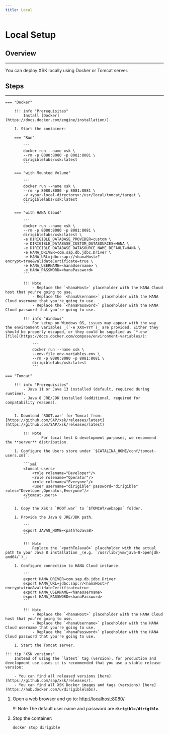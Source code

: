 ```yaml
---
title: Local
---
```


Local Setup
===

## Overview
---

You can deploy XSK locally using Docker or Tomcat server.


## Steps
---
      
    === "Docker"

        !!! info "Prerequisites"
            Install [Docker](https://docs.docker.com/engine/installation/).

        1. Start the container:

        === "Run"

            ```
            docker run --name xsk \
            --rm -p 8080:8080 -p 8081:8081 \
            dirigiblelabs/xsk:latest
            ```

        === "with Mounted Volume"

            ```
            docker run --name xsk \
            --rm -p 8080:8080 -p 8081:8081 \
            -v <your-local-directory>:/usr/local/tomcat/target \
            dirigiblelabs/xsk:latest
            ```

        === "with HANA Cloud"

            ```
            docker run --name xsk \
            --rm -p 8080:8080 -p 8081:8081 \
            dirigiblelabs/xsk:latest \
            -e DIRIGIBLE_DATABASE_PROVIDER=custom \
            -e DIRIGIBLE_DATABASE_CUSTOM_DATASOURCES=HANA \
            -e DIRIGIBLE_DATABASE_DATASOURCE_NAME_DEFAULT=HANA \
            -e HANA_DRIVER=com.sap.db.jdbc.Driver \
            -e HANA_URL=jdbc:sap://<hanaHost>?encrypt=true&validateCertificate=true \
            -e HANA_USERNAME=<hanaUsername> \
            -e HANA_PASSWORD=<hanaPassword>
            ```

            !!! Note
                - Replace the `<hanaHost>` placeholder with the HANA Cloud host that you're going to use.
                - Replace the `<hanaUsername>` placeholder with the HANA Cloud username that you're going to use.
                - Replace the `<hanaPassword>` placeholder with the HANA Cloud password that you're going to use.

            !!! info "Windows"
                For setup on Windows OS, issues may appear with the way the environment variables _(`-e XXX=YYY`)_ are provided. Either they should be properly escaped, or they could be supplied as `*.env` [file](https://docs.docker.com/compose/environment-variables/):
            
                ```
                docker run --name xsk \
                --env-file env-variables.env \
                --rm -p 8080:8080 -p 8081:8081 \
                dirigiblelabs/xsk:latest
                ```

    === "Tomcat"

        !!! info "Prerequisites"
            - Java 11 or Java 13 installed (default, required during runtime).
            - Java 8 JRE/JDK installed (additional, required for compatability reasons).
            

        1. Download `ROOT.war` for Tomcat from: [https://github.com/SAP/xsk/releases/latest](https://github.com/SAP/xsk/releases/latest)

            !!! Note
                    For local test & development purposes, we recommend the **server** distribution.

        1. Configure the Users store under `$CATALINA_HOME/conf/tomcat-users.xml`:

            ```xml
            <tomcat-users>
            	<role rolename="Developer"/>
            	<role rolename="Operator"/>
            	<role rolename="Everyone"/>
            	<user username="dirigible" password="dirigible" roles="Developer,Operator,Everyone"/>
            </tomcat-users>
            ```

        1. Copy the XSK's `ROOT.war` to `$TOMCAT/webapps` folder.

        1. Provide the Java 8 JRE/JDK path.

            ```
            export JAVA8_HOME=<pathToJava8>
            ```

            !!! Note
                Replace the `<pathToJava8>` placeholder with the actual path to your Java 8 installation _(e.g. `/usr/lib/jvm/java-8-openjdk-amd64/`)_.

        1. Configure connection to HANA Cloud instance.

            ```
            export HANA_DRIVER=com.sap.db.jdbc.Driver
            export HANA_URL=jdbc:sap://<hanaHost>?encrypt=true&validateCertificate=true
            export HANA_USERNAME=<hanaUsername>
            export HANA_PASSWORD=<hanaPassword>
            ```

            !!! Note
                - Replace the `<hanaHost>` placeholder with the HANA Cloud host that you're going to use.
                - Replace the `<hanaUsername>` placeholder with the HANA Cloud username that you're going to use.
                - Replace the `<hanaPassword>` placeholder with the HANA Cloud password that you're going to use.

        1. Start the Tomcat server.

    !!! tip "XSK versions"
        Instead of using the `latest` tag (version), for production and development use cases it is recommended that you use a stable release version:
        
        - You can find all released versions [here](https://github.com/sap/xsk/releases/).
        - You can find all XSK Docker images and tags (versions) [here](https://hub.docker.com/u/dirigiblelabs).


1. Open a web browser and go to: [http://localhost:8080/](http://localhost:8080/)

    !!! Note
        The default user name and password are **`dirigible/dirigible`**.

1. Stop the container:

    ```
    docker stop dirigible
    ```
